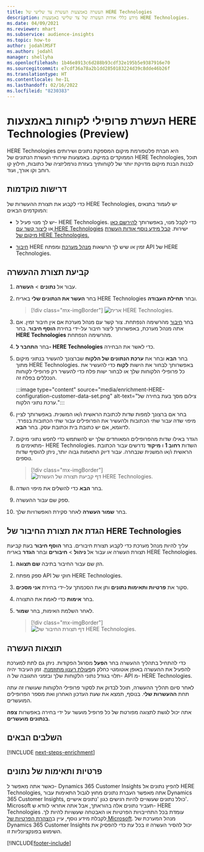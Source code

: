 ```yaml
---
title: העשרה באמצעות העשרת צד שלישי של HERE Technologies
description: מידע כללי אודות העשרה של צד שלישי באמצעות HERE Technologies.
ms.date: 04/09/2021
ms.reviewer: mhart
ms.subservice: audience-insights
ms.topic: how-to
author: jodahlMSFT
ms.author: jodahl
manager: shellyha
ms.openlocfilehash: 1b46e8913c6d288b93cdf32e195b5e9387916e70
ms.sourcegitcommit: e7cdf36a78a2b1dd2850183224d39c8dde46b26f
ms.translationtype: HT
ms.contentlocale: he-IL
ms.lasthandoff: 02/16/2022
ms.locfileid: "8230383"
---
```

# <a name="enrichment-of-customer-profiles-with-here-technologies-preview"></a>העשרת פרופילי לקוחות באמצעות HERE Technologies‏ (Preview)

HERE Technologies היא חברת פלטפורמת מיקום המספקת נתונים ושירותים הממוקדים במיקום. באמצעות שירותי העשרת הנתונים של HERE Technologies, תוכל לבנות הבנת מיקום מדויקת יותר של לקוחותיך בעזרת נורמליזציה של כתובות, חילוץ קו רוחב וקו אורך, ועוד.

## <a name="prerequisites"></a>דרישות מוקדמות

כדי לקבוע את תצורת ההעשרות של HERE Technologies, יש לעמוד בתנאים המוקדמים הבאים:

- יש לך מנוי פעיל ל- HERE Technologies. כדי לקבל מנוי, באפשרותך [להירשם כאן](https://developer.here.com/sign-up?utm_medium=referral&utm_source=Microsoft-Dynamics-CI&create=Freemium-Basic) או [ליצור קשר עם HERE Technologies](https://developer.here.com/help?utm_medium=referral&utm_source=Microsoft-Dynamics-CI#how-can-we-help-you) ישירות. [קבל מידע נוסף אודות העשרת מיקום של HERE Technologies.](https://developer.here.com/location-enrichment?cid=Dev-MicrosoftDynamics-DB-0-Dev-&utm_source=MicrosoftDynamics&utm_medium=referral&utm_campaign=Online_Dev_ReferralMicrosoft)

- [חיבור](connections.md) HERE זמין *או* שיש לך הרשאות [מנהל מערכת](permissions.md#administrator) ומפתח API של HERE Technologies.

## <a name="configure-the-enrichment"></a>קביעת תצורת ההעשרה

1. עבור אל **נתונים** > **העשרה**. 

1. בחר **העשר את הנתונים שלי** באריח HERE Technologies ובחר **תחילת העבודה**.

   > [!div class="mx-imgBorder"]
   > ![אריח HERE Technologies.](media/HERE-tile.png "אריח HERE Technologies")

1. בחר [חיבור](connections.md) מהרשימה הנפתחת. צור קשר עם מנהל מערכת אם אין חיבור זמין. אם אתה מנהל מערכת, באפשרותך ליצור חיבור על-ידי בחירת **הוסף חיבור**. בחר **HERE Technologies** מהרשימה הנפתחת. 

1. בחר **התחבר ל- HERE Technologies** כדי לאשר את הבחירה.

1.  בחר **הבא** ובחר את **ערכת הנתונים של הלקוח** שברצונך להעשיר בנתוני מיקום מתוך HERE Technologies. באפשרותך לבחור את הישות **לקוח** כדי להעשיר את כל פרופילי הלקוחות שלך או לבחור ישות פלח כדי להעשיר רק פרופילי לקוחות הנכללים בפלח זה.

    :::image type="content" source="media/enrichment-HERE-configuration-customer-data-set.png" alt-text="צילום מסך בעת בחירה של ערכת נתוני הלקוח.":::

1. בחר אם ברצונך למפות שדות לכתובת הראשית ו/או המשנית. באפשרותך לציין מיפוי שדה עבור שתי הכתובות ולהעשיר את הפרופילים עבור שתי הכתובות בנפרד. לדוגמא, אם יש כתובת בית וכתובת עסק. בחר **הבא**.

1. הגדר באילו שדות מהפרופילים המאוחדים שלך יש להשתמש כדי לחפש נתוני מיקום מתאימים מ- HERE Technologies. השדות **רחוב 1** ו **מיקוד** נדרשים עבור הכתובת הראשית ו/או המשנית שנבחרה. עבור דיוק התאמות גבוה יותר, ניתן להוסיף שדות נוספים.

   > [!div class="mx-imgBorder"]
   > ![דף קביעת תצורה של העשרת HERE Technologies.](media/enrichment-HERE-configuration.png "דף קביעת תצורה של העשרת HERE Technologies")

1. בחר **הבא** כדי להשלים את מיפוי השדה.

1. ספק שם עבור ההעשרה. 

1. בחר **שמור העשרה** לאחר סקירת האפשרויות שלך.

## <a name="configure-the-connection-for-here-technologies"></a>הגדת את תצורת החיבור של HERE Technologies 

עליך להיות מנהל מערכת כדי לקבוע תצורת חיבורים. בחר **הוסף חיבור** בעת קביעת תצורת העשרה *או* עבור אל **ניהול** > **חיבורים** ובחר **הגדר** באריח HERE Technologies.

1. הזן שם עבור החיבור בתיבה **שם תצוגה**.

1. ספק מפתח API חוקי של HERE Technologies.

1. סקור את **פרטיות ותאימות נתונים** ותן את הסכמתך על-ידי בחירת **אני מסכים**.

1. בחר **אימות** כדי לאמת את התצורה.

1. לאחר השלמת האימות, בחר **שמור**.

   > [!div class="mx-imgBorder"]
   > ![דף תצורת החיבור של HERE Technologies.](media/enrichment-HERE-connection.png "דף תצורת החיבור של HERE Technologies")

## <a name="enrichment-results"></a>תוצאות העשרה

כדי להתחיל בתהליך ההעשרה בחר **הפעל** מסרגל הפקודות. ניתן גם לתת למערכת להפעיל את ההעשרה באופן אוטומטי כחלק מ[פעולת רענון מתוזמנת](system.md#schedule-tab). זמן העיבוד יהיה תלוי בגודל נתוני הלקוחות שלך ובזמני התגובה של ה- API מ- HERE Technologies.

לאחר סיום תהליך ההעשרה, תוכל לבדוק את לסקור פרופילי הלקוחות שעושרו זה עתה תחת **ההעשרות שלי**. בנוסף, תמצא את שעת העדכון האחרון ואת מספר הפרופילים המועשרים.

אתה יכול לגשת לתצוגה מפורטת של כל פרופיל מועשר על ידי בחירה באפשרות **צפה בנתונים מועשרים**.

## <a name="next-steps"></a>השלבים הבאים

[!INCLUDE [next-steps-enrichment](../includes/next-steps-enrichment.md)]

## <a name="data-privacy-and-compliance"></a>פרטיות ותאימות של נתונים

כאשר אתה מאפשר ל- Dynamics 365 Customer Insights להפיץ נתונים אל HERE Technologies, אתה מאפשר העברת נתונים מחוץ לגבול התאימות עבור Dynamics 365 Customer Insights, כולל נתונים שעשויים להיות רגישים כגון 'נתונים אישיים'. Microsoft תעביר נתונים אלה בהוראתך, אבל אתה אחראי לוודא ש- HERE Technologies עומדת בכל התחייבויות הפרטיות או האבטחה שעשויות להיות לך. לקבלת מידע נוסף, עיין ב[הצהרת הפרטיות של Microsoft](https://go.microsoft.com/fwlink/?linkid=396732).
מנהל המערכת של Dynamics 365 Customer Insights יכול להסיר העשרה זו בכל עת כדי להפסיק את השימוש בפונקציונליות זו.


[!INCLUDE[footer-include](../includes/footer-banner.md)]
